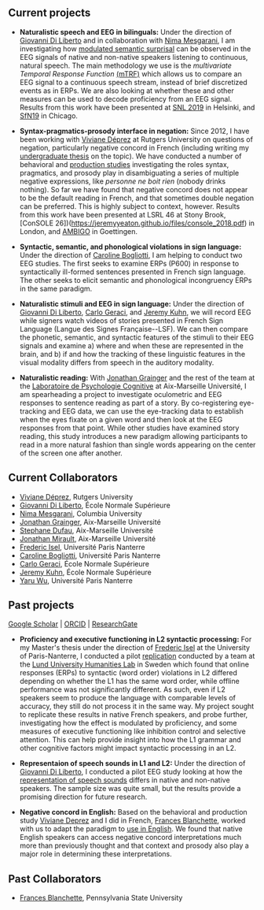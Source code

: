 <a name="Current Projects"></a>
## Current projects
- **Naturalistic speech and EEG in bilinguals:** Under the direction of [Giovanni Di Liberto](https://lsp.dec.ens.fr/en/member/7735/giovanni-di-liberto) and in collaboration with [Nima Mesgarani](http://nima.ee.columbia.edu/), I am investigating how [modulated semantic surprisal](https://www.biorxiv.org/content/10.1101/193201v1.full) can be observed in the EEG signals of native and non-native speakers listening to continuous, natural speech. The main methodology we use is the _multivariate Temporal Response Function_ [(mTRF)](https://www.ncbi.nlm.nih.gov/pubmed/27965557) which allows us to compare an EEG signal to a continuous speech stream, instead of brief discretized events as in ERPs. We are also looking at whether these and other measures can be used to decode proficiency from an EEG signal. Results from this work have been presented at [SNL 2019](https://jeremyyeaton.github.io/slides/posterSNL_final.pdf) in Helsinki, and [SfN19](https://jeremyyeaton.github.io/slides/SfN2019_L1L2.pdf) in Chicago.

- **Syntax-pragmatics-prosody interface in negation:** Since 2012, I have been working with [Viviane Déprez](https://www.sites.google.com/site/experimentalsyntax4/customization) at Rutgers University on questions of negation, particularly negative concord in French (including writing my [undergraduate thesis](https://JeremyYeaton.github.io/files/Yeaton_UndergradThesis.pdf) on the topic). We have conducted a number of behavioral and [production studies](https://JeremyYeaton.github.io/files/lsrl_46.pdf) investigating the roles syntax, pragmatics, and prosody play in disambiguating a series of multiple negative expressions, like _personne ne boit rien_ (nobody drinks nothing). So far we have found that negative concord does not appear to be the default reading in French, and that sometimes double negation can be preferred. This is highly subject to context, however. Results from this work have been presented at LSRL 46 at Stony Brook, [ConSOLE 26])(https://jeremyyeaton.github.io/files/console_2018.pdf) in London, and [AMBIGO](https://jeremyyeaton.github.io/slides/ambigo2018_web.pdf) in Goettingen.

<!--- **Parafoveal-on-foveal (POF) effects in reading:** Results from this work were presented at ESCoP--->
- **Syntactic, semantic, and phonological violations in sign language:** Under the direction of [Caroline Bogliotti](https://caroline-bogliotti.parisnanterre.fr/), I am helping to conduct two EEG studies. The first seeks to examine ERPs (P600) in response to syntactically ill-formed sentences presented in French sign language. The other seeks to elicit semantic and phonological incongruency ERPs in the same paradigm.

- **Naturalistic stimuli and EEG in sign language:** Under the direction of [Giovanni Di Liberto](https://lsp.dec.ens.fr/en/member/7735/giovanni-di-liberto), [Carlo Geraci](https://sites.google.com/site/carlogeraci76/), and [Jeremy Kuhn](http://jeremykuhn.net/), we will record EEG while signers watch videos of stories presented in French Sign Language (Langue des Signes Française--LSF). We can then compare the phonetic, semantic, and syntactic features of the stimuli to their EEG signals and examine a) where and when these are represented in the brain, and b) if and how the tracking of these linguistic features in the visual modality differs from speech in the auditory modality.

- **Naturalistic reading:** With [Jonathan Grainger](https://lpc.univ-amu.fr/fr/profile/grainger-jonathan) and the rest of the team at the [Laboratoire de Psychologie Cognitive](https://lpc.univ-amu.fr/en)  at Aix-Marseille Université, I am spearheading a project to investigate oculometric and EEG responses to sentence reading as part of a story. By co-registering eye-tracking and EEG data, we can use the eye-tracking data to establish when the eyes fixate on a given word and then look at the EEG responses from that point. While other studies have examined story reading, this study introduces a new paradigm allowing participants to read in a more natural fashion than single words appearing on the center of the screen one after another.

<a name="Current Collaborators"></a>
## Current Collaborators
- [Viviane Déprez](https://www.sites.google.com/site/experimentalsyntax4/), Rutgers University
- [Giovanni Di Liberto](https://lsp.dec.ens.fr/en/member/7735/giovanni-di-liberto), École Normale Supérieure
- [Nima Mesgarani](http://nima.ee.columbia.edu/), Columbia University 
- [Jonathan Grainger](https://lpc.univ-amu.fr/fr/profile/grainger-jonathan), Aix-Marseille Université
- [Stephane Dufau](https://lpc.univ-amu.fr/fr/profile/dufau-stephane), Aix-Marseille Université
- [Jonathan Mirault](https://sites.google.com/view/jonathan-mirault/about-me?authuser=0), Aix-Marseille Université
- [Frederic Isel](https://modyco.fr/fr/component/jsn/Frederic.html), Université Paris Nanterre
- [Caroline Bogliotti](https://caroline-bogliotti.parisnanterre.fr/), Université Paris Nanterre
- [Carlo Geraci](https://sites.google.com/site/carlogeraci76/), École Normale Supérieure
- [Jeremy Kuhn](http://jeremykuhn.net/), École Normale Supérieure
- [Yaru Wu](https://yaruwucven.wordpress.com/), Université Paris Nanterre


<a name="Past Projects"></a>
## Past projects
[Google Scholar](https://scholar.google.fr/citations?user=YkzLBuwAAAAJ&hl=en) | 
[ORCID](https://orcid.org/0000-0002-6650-8080) | 
[ResearchGate](https://www.researchgate.net/profile/Jeremy_Yeaton)

- **Proficiency and executive functioning in L2 syntactic processing:** For my Master's thesis under the direction of [Frederic Isel](https://modyco.fr/fr/component/jsn/Fr%C3%A9d%C3%A9ric.html) at the University of Paris-Nanterre, I conducted a pilot [replication](https://www.cambridge.org/core/journals/bilingualism-language-and-cognition/article/language-background-affects-online-word-order-processing-in-a-second-language-but-not-offline/2BA69A093E765439D5FA7083E9547BD6) conducted by a team at the [Lund University Humanities Lab](https://www.lunduniversity.lu.se/lucat/group/v1000037) in Sweden which found that online responses (ERPs) to syntactic (word order) violations in L2 differed depending on whether the L1 has the same word order, while offline performance was not significantly different. As such, even if L2 speakers seem to produce the language with comparable levels of accuracy, they still do not process it in the same way. My project sought to replicate these results in native French speakers, and probe further, investigating how the effect is modulated by proficiency, and some measures of executive functioning like inhibition control and selective attention. This can help provide insight into how the L1 grammar and other cognitive factors might impact syntactic processing in an L2.

- **Representaion of speech sounds in L1 and L2:** Under the direction of [Giovanni Di Liberto](https://lsp.dec.ens.fr/en/member/7735/giovanni-di-liberto), I conducted a pilot EEG study looking at how the [representation of speech sounds](https://www.ncbi.nlm.nih.gov/pubmed/26412129) differs in native and non-native speakers. The sample size was quite small, but the results provide a promising direction for future research.

- **Negative concord in English:** Based on the behavioral and production study [Viviane Deprez](https://www.sites.google.com/site/experimentalsyntax4/customization) and I did in French, [Frances Blanchette](https://cls.la.psu.edu/people/fkb), worked with us to adapt the paradigm to [use in English](https://JeremyYeaton.github.io/files/LSA2018_EnglishNCandDN.pdf). We found that native English speakers can access negative concord interpretations much more than previously thought and that context and prosody also play a major role in determining these interpretations.

<a name="Past Collaborators"></a>
## Past Collaborators
- [Frances Blanchette](https://sites.psu.edu/franceskblanchette/), Pennsylvania State University
